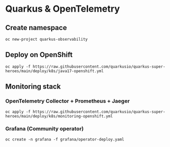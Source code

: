 # Quarkus & OpenTelemetry

## Create namespace
``oc new-project quarkus-observability``

## Deploy on OpenShift
``oc apply -f https://raw.githubusercontent.com/quarkusio/quarkus-super-heroes/main/deploy/k8s/java17-openshift.yml``

## Monitoring stack
### OpenTelemetry Collector + Prometheus + Jaeger
``oc apply -f https://raw.githubusercontent.com/quarkusio/quarkus-super-heroes/main/deploy/k8s/monitoring-openshift.yml``

### Grafana (Community operator)
``oc create -n grafana -f grafana/operator-deploy.yaml``